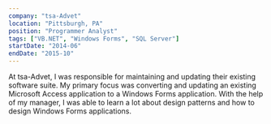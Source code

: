 ```yaml
---
company: "tsa-Advet"
location: "Pittsburgh, PA"
position: "Programmer Analyst"
tags: ["VB.NET", "Windows Forms", "SQL Server"]
startDate: "2014-06"
endDate: "2015-10"
---
```


At tsa-Advet, I was responsible for maintaining and updating their existing software suite. My primary focus was converting and updating an existing Microsoft Access application to a Windows Forms application. With the help of my manager, I was able to learn a lot about design patterns and how to design Windows Forms applications.
